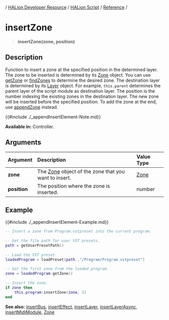 / [HALion Developer Resource](../../HALion-Developer-Resource.md) / [HALion Script](./HALion-Script.md) / [Reference](./Reference.md) /

# insertZone

>**insertZone(zone, position)**

## Description

Function to insert a zone at the specified position in the determined layer. The zone to be inserted is determined by its [Zone](./Zone.md) object. You can use [getZone](./getZone.md) or [findZones](./findZones.md) to determine the desired zone. The destination layer is determined by its [Layer](./Layer.md) object. For example, ``this.parent`` determines the parent layer of the script module as destination layer. The position is the number indexing the existing zones in the destination layer. The new zone will be inserted before the specified position. To add the zone at the end, use [appendZone](./appendZone.md) instead.

{{#include ./_appendInsertElement-Note.md}}

**Available in:** Controller.

## Arguments

|Argument|Description|Value Type|
|:-|:-|:-|
|**zone**|The [Zone](./Zone.md) object of the zone that you want to insert.|[Zone](./Zone.md)|
|**position**|The position where the zone is inserted.|number|

## Example

{{#include ./_appendInsertElement-Example.md}}

```lua
-- Insert a zone from Program.vstpreset into the current program.
   
-- Get the file path for user VST presets.
path = getUserPresetPath()
   
-- Load the VST preset.
loadedProgram = loadPreset(path.."/Program/Program.vstpreset")
   
-- Get the first zone from the loaded program.
zone = loadedProgram:getZone()
   
-- Insert the zone.
if zone then
    this.program:insertZone(zone, 1)
end
```

**See also:** [insertBus](./insertBus.md), [insertEffect](./insertEffect.md), [insertLayer](./insertLayer.md), [insertLayerAsync](./insertLayerAsync.md), [insertMidiModule](./insertMidiModule.md), [Zone](./Zone.md)